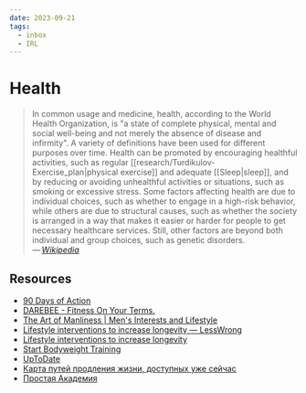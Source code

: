 ```yaml
---
date: 2023-09-21
tags:
  - inbox
  - IRL
---
```


# Health

> In common usage and medicine, health, according to the World Health
> Organization, is "a state of complete physical, mental and social well-being
> and not merely the absence of disease and infirmity". A variety of
> definitions have been used for different purposes over time. Health can be
> promoted by encouraging healthful activities, such as regular
> [[research/Turdikulov-Exercise_plan|physical exercise]] and adequate
> [[Sleep|sleep]], and by reducing or avoiding unhealthful activities or
> situations, such as smoking or excessive stress. Some factors affecting health
> are due to individual choices, such as whether to engage in a high-risk
> behavior, while others are due to structural causes, such as whether the
> society is arranged in a way that makes it easier or harder for people to get
> necessary healthcare services. Still, other factors are beyond both individual
> and group choices, such as genetic disorders.\
> — <cite>[Wikipedia](https://en.wikipedia.org/wiki/Health)</cite>

## Resources

- [90 Days of Action](https://darebee.com/programs/90-days-of-action.html)
- [DAREBEE - Fitness On Your Terms.](https://darebee.com/)
- [The Art of Manliness | Men's Interests and Lifestyle](https://www.artofmanliness.com/)
- [Lifestyle interventions to increase longevity — LessWrong](https://www.lesswrong.com/posts/PhXENjdXiHhsWGfQo/lifestyle-interventions-to-increase-longevity)
- [Lifestyle interventions to increase longevity](http://www.startbodyweight.com/)
- [Start Bodyweight Training](http://www.startbodyweight.com/)
- [UpToDate](https://www.uptodate.com/contents/search)
- [Карта путей продления жизни, доступных уже сейчас](https://antiage.community/generalarticle/1242-karta-putej-prodleniya-zhizni-dostupnykh-uzhe-sejchas-chernovik-alekseya-turchina)
- [Простая Академия](https://prosto.academy/)

